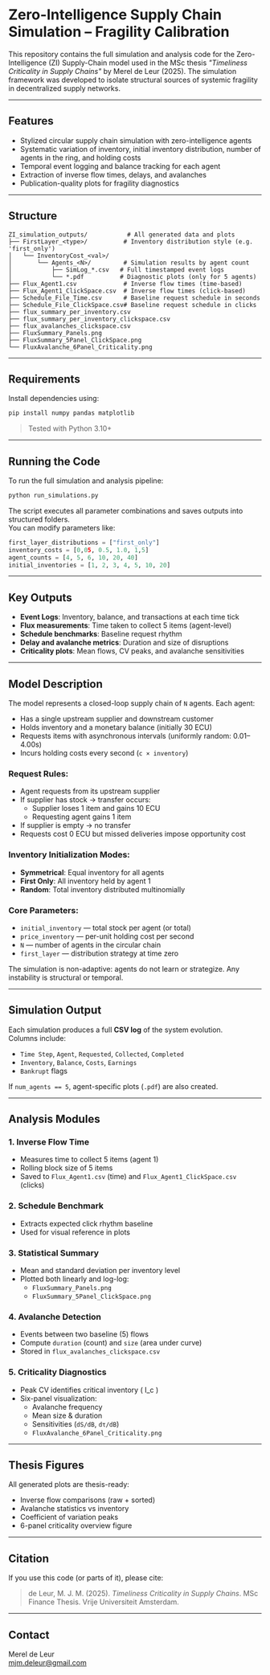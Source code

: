 
# Zero-Intelligence Supply Chain Simulation – Fragility Calibration

This repository contains the full simulation and analysis code for the Zero-Intelligence (ZI) Supply-Chain model used in the MSc thesis _"Timeliness Criticality in Supply Chains"_ by Merel de Leur (2025). The simulation framework was developed to isolate structural sources of systemic fragility in decentralized supply networks.

---

## Features

- Stylized circular supply chain simulation with zero-intelligence agents
- Systematic variation of inventory, initial inventory distribution, number of agents in the ring, and holding costs
- Temporal event logging and balance tracking for each agent
- Extraction of inverse flow times, delays, and avalanches
- Publication-quality plots for fragility diagnostics

---

## Structure

```
ZI_simulation_outputs/           # All generated data and plots
├── FirstLayer_<type>/          # Inventory distribution style (e.g. 'first_only')
│   └── InventoryCost_<val>/
│       └── Agents_<N>/         # Simulation results by agent count
│           ├── SimLog_*.csv   # Full timestamped event logs
│           └── *.pdf          # Diagnostic plots (only for 5 agents)
├── Flux_Agent1.csv             # Inverse flow times (time-based)
├── Flux_Agent1_ClickSpace.csv  # Inverse flow times (click-based)
├── Schedule_File_Time.csv      # Baseline request schedule in seconds
├── Schedule_File_ClickSpace.csv# Baseline request schedule in clicks
├── flux_summary_per_inventory.csv
├── flux_summary_per_inventory_clickspace.csv
├── flux_avalanches_clickspace.csv
├── FluxSummary_Panels.png
├── FluxSummary_5Panel_ClickSpace.png
└── FluxAvalanche_6Panel_Criticality.png
```

---

## Requirements

Install dependencies using:

```bash
pip install numpy pandas matplotlib
```

> Tested with Python 3.10+

---

## Running the Code

To run the full simulation and analysis pipeline:

```bash
python run_simulations.py
```

The script executes all parameter combinations and saves outputs into structured folders.  
You can modify parameters like:

```python
first_layer_distributions = ["first_only"]
inventory_costs = [0,05, 0.5, 1.0, 1,5]
agent_counts = [4, 5, 6, 10, 20, 40]
initial_inventories = [1, 2, 3, 4, 5, 10, 20]
```

---

## Key Outputs

- **Event Logs**: Inventory, balance, and transactions at each time tick
- **Flux measurements**: Time taken to collect 5 items (agent-level)
- **Schedule benchmarks**: Baseline request rhythm
- **Delay and avalanche metrics**: Duration and size of disruptions
- **Criticality plots**: Mean flows, CV peaks, and avalanche sensitivities

---

## Model Description

The model represents a closed-loop supply chain of `N` agents. Each agent:

- Has a single upstream supplier and downstream customer
- Holds inventory and a monetary balance (initially 30 ECU)
- Requests items with asynchronous intervals (uniformly random: 0.01–4.00s)
- Incurs holding costs every second (`c × inventory`)

### Request Rules:
- Agent requests from its upstream supplier
- If supplier has stock → transfer occurs:  
  - Supplier loses 1 item and gains 10 ECU  
  - Requesting agent gains 1 item
- If supplier is empty → no transfer
- Requests cost 0 ECU but missed deliveries impose opportunity cost

### Inventory Initialization Modes:
- **Symmetrical**: Equal inventory for all agents
- **First Only**: All inventory held by agent 1
- **Random**: Total inventory distributed multinomially

### Core Parameters:
- `initial_inventory` — total stock per agent (or total)
- `price_inventory` — per-unit holding cost per second
- `N` — number of agents in the circular chain
- `first_layer` — distribution strategy at time zero

The simulation is non-adaptive: agents do not learn or strategize. Any instability is structural or temporal.

---

## Simulation Output

Each simulation produces a full **CSV log** of the system evolution.  
Columns include:

- `Time Step`, `Agent`, `Requested`, `Collected`, `Completed`
- `Inventory`, `Balance`, `Costs`, `Earnings`
- `Bankrupt` flags

If `num_agents == 5`, agent-specific plots (`.pdf`) are also created.

---

## Analysis Modules

### 1. Inverse Flow Time
- Measures time to collect 5 items (agent 1)
- Rolling block size of 5 items
- Saved to `Flux_Agent1.csv` (time) and `Flux_Agent1_ClickSpace.csv` (clicks)

### 2. Schedule Benchmark
- Extracts expected click rhythm baseline
- Used for visual reference in plots

### 3. Statistical Summary
- Mean and standard deviation per inventory level
- Plotted both linearly and log-log:
  - `FluxSummary_Panels.png`
  - `FluxSummary_5Panel_ClickSpace.png`

### 4. Avalanche Detection
- Events between two baseline (5) flows
- Compute `duration` (count) and `size` (area under curve)
- Stored in `flux_avalanches_clickspace.csv`

### 5. Criticality Diagnostics
- Peak CV identifies critical inventory \( I_c \)
- Six-panel visualization:
  - Avalanche frequency
  - Mean size & duration
  - Sensitivities (`dS/dB`, `dτ/dB`)
  - `FluxAvalanche_6Panel_Criticality.png`

---

## Thesis Figures

All generated plots are thesis-ready:

- Inverse flow comparisons (raw + sorted)
- Avalanche statistics vs inventory
- Coefficient of variation peaks
- 6-panel criticality overview figure

---

## Citation

If you use this code (or parts of it), please cite:

> de Leur, M. J. M. (2025). _Timeliness Criticality in Supply Chains_. MSc Finance Thesis. Vrije Universiteit Amsterdam.

---

## Contact

Merel de Leur  
mjm.deleur@gmail.com
